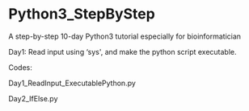 # Python3_StepByStep
A step-by-step 10-day Python3 tutorial especially for bioinformatician

Day1: Read input using ‘sys', and make the python script executable.

Codes:

Day1_ReadInput_ExecutablePython.py

Day2_IfElse.py
